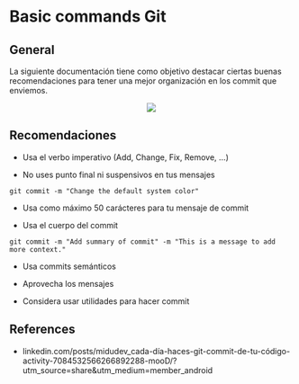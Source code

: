 # Basic commands Git

## General

La siguiente documentación tiene como objetivo destacar ciertas buenas recomendaciones para tener una mejor organización en los commit que enviemos. 

<p align="center">
  <img src="https://github.com/dimasx010/knowledge/assets/105082657/47d2adf5-6e36-48f2-8027-641eee590d3e">
</p>

## Recomendaciones

-  Usa el verbo imperativo (Add, Change, Fix, Remove, …) 

-  No uses punto final ni suspensivos en tus mensajes
```git
git commit -m "Change the default system color" 
```
-  Usa como máximo 50 carácteres para tu mensaje de commit 

-  Usa el cuerpo del commit 
```git
git commit -m "Add summary of commit" -m "This is a message to add more context."
```
-  Usa commits semánticos

-  Aprovecha los mensajes 

-  Considera usar utilidades para hacer commit

## References
- linkedin.com/posts/midudev_cada-día-haces-git-commit-de-tu-código-activity-7084532566266892288-mooD/?utm_source=share&utm_medium=member_android
